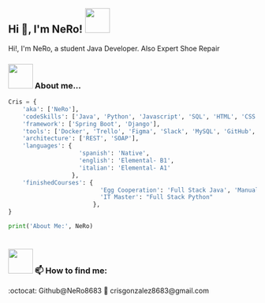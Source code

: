 <h2> Hi 🐧, I'm NeRo! <img src="https://media.giphy.com/media/mGcNjsfWAjY5AEZNw6/giphy.gif" width="50"></h2>

<p>Hi!, I'm NeRo, a student Java Developer. Also Expert Shoe Repair </p>

### <img src="https://media.giphy.com/media/BmfDRHdpLw6sszpKp9/giphy.gif" width="50"> About me...  

```python
Cris = {
    'aka': ['NeRo'],
    'codeSkills': ['Java', 'Python', 'Javascript', 'SQL', 'HTML', 'CSS'],
    'framework': ['Spring Boot', 'Django'],    
    'tools': ['Docker', 'Trello', 'Figma', 'Slack', 'MySQL', 'GitHub', 'PostgreSql', 'JUnit', 'Mockito', 'Selenium', 'Serenity', 'Cypress', 'TestLink', 'Jira'],
    'architecture': ['REST', 'SOAP'],    
    'languages': {
                    'spanish': 'Native',
                    'english': 'Elemental- B1',
                    'italian': 'Elemental- A1'
                  },
    'finishedCourses': {
                          'Egg Cooperation': 'Full Stack Java', 'Manual Testing and Automation',
                          'IT Master': "Full Stack Python"   
                        },
}

print('About Me:', NeRo)
    
```
### <img src="https://media.giphy.com/media/lGhBlBMIN2XsEteTN3/giphy.gif" width="50"> 📫 How to find me:
<p> :octocat: Github@NeRo8683
📧 crisgonzalez8683@gmail.com </p>
